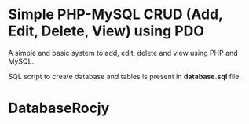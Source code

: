 Simple PHP-MySQL CRUD (Add, Edit, Delete, View) using PDO
========

A simple and basic system to add, edit, delete and view using PHP and MySQL. 

SQL script to create database and tables is present in **database.sql** file.

# DatabaseRocjy
